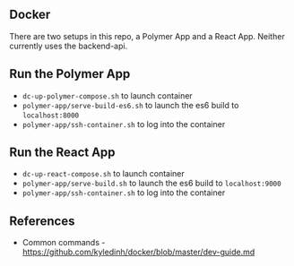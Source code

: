 ## Docker

There are two setups in this repo, a Polymer App and a React App. Neither currently uses the backend-api.

## Run the Polymer App

* `dc-up-polymer-compose.sh` to launch container
* `polymer-app/serve-build-es6.sh` to launch the es6 build to `localhost:8000`
* `polymer-app/ssh-container.sh` to log into the container

## Run the React App

* `dc-up-react-compose.sh` to launch container
* `polymer-app/serve-build.sh` to launch the es6 build to `localhost:9000`
* `polymer-app/ssh-container.sh` to log into the container

## References

* Common commands - https://github.com/kyledinh/docker/blob/master/dev-guide.md
